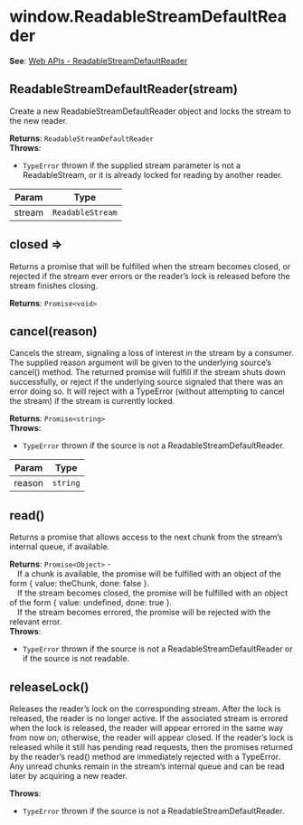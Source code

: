 
<a name="readablestreamdefaultreader" id="readablestreamdefaultreader"></a>

# window.ReadableStreamDefaultReader
**See**: [Web APIs - ReadableStreamDefaultReader](https://developer.mozilla.org/en-US/docs/Web/API/ReadableStreamDefaultReader)  


<a name="new-readablestreamdefaultreader-new" id="new-readablestreamdefaultreader-new"></a>

## ReadableStreamDefaultReader(stream)
Create a new ReadableStreamDefaultReader object and locks the stream to the new reader.

**Returns**: `ReadableStreamDefaultReader`  
**Throws**:

- `TypeError` thrown if the supplied stream parameter is not a ReadableStream,
     or it is already locked for reading by another reader.


| Param | Type |
| --- | --- |
| stream | `ReadableStream` | 



<a name="readablestreamdefaultreader-closed" id="readablestreamdefaultreader-closed"></a>

## closed ⇒
Returns a promise that will be fulfilled when the stream becomes closed,
or rejected if the stream ever errors or the reader’s lock is released before the stream finishes closing.

**Returns**: `Promise<void>`  


<a name="readablestreamdefaultreader-cancel" id="readablestreamdefaultreader-cancel"></a>

## cancel(reason)
Cancels the stream, signaling a loss of interest in the stream by a consumer.
The supplied reason argument will be given to the underlying source’s cancel() method.
The returned promise will fulfill if the stream shuts down successfully,
or reject if the underlying source signaled that there was an error doing so.
It will reject with a TypeError (without attempting to cancel the stream) if the stream is currently locked.

**Returns**: `Promise<string>`  
**Throws**:

- `TypeError` thrown if the source is not a ReadableStreamDefaultReader.


| Param | Type |
| --- | --- |
| reason | `string` | 



<a name="readablestreamdefaultreader-read" id="readablestreamdefaultreader-read"></a>

## read()
Returns a promise that allows access to the next chunk from the stream’s internal queue, if available.

**Returns**: `Promise<Object>` - <br>&emsp;If a chunk is available, the promise will be fulfilled with an object of the form
         { value: theChunk, done: false }.
     <br>&emsp;If the stream becomes closed, the promise will be fulfilled with an object of the form
         { value: undefined, done: true }.
     <br>&emsp;If the stream becomes errored, the promise will be rejected with the relevant error.  
**Throws**:

- `TypeError` thrown if the source is not a ReadableStreamDefaultReader or if the source is not readable.



<a name="readablestreamdefaultreader-releaselock" id="readablestreamdefaultreader-releaselock"></a>

## releaseLock()
Releases the reader’s lock on the corresponding stream.
After the lock is released, the reader is no longer active.
If the associated stream is errored when the lock is released,
the reader will appear errored in the same way from now on; otherwise, the reader will appear closed.
If the reader’s lock is released while it still has pending read requests,
then the promises returned by the reader’s read() method are immediately rejected with a TypeError.
Any unread chunks remain in the stream’s internal queue and can be read later by acquiring a new reader.

**Throws**:

- `TypeError` thrown if the source is not a ReadableStreamDefaultReader.


  